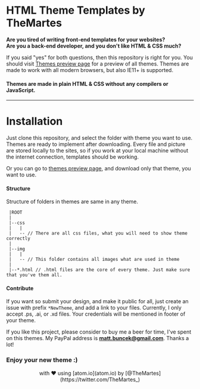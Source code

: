 # HTML Theme Templates by TheMartes
**Are you tired of writing front-end templates for your websites?**<br />
**Are you a back-end developer, and you don't like HTML & CSS much?**

If you said "yes" for both questions, then this repository is right for you. You should visit [Themes preview page](https://themes.themartes.com) for a preview of all themes. Themes are made to work with all modern browsers, but also IE11+ is supported.  

#### Themes are made in plain HTML & CSS without any compilers or JavaScript.

<hr>

# Installation
Just clone this repository, and select the folder with theme you want to use. Themes are ready to implement after downloading. Every file and picture are stored locally to the sites, so if you work at your local machine without the internet connection, templates should be working.

Or you can go to [themes preview page](https://themes.themartes.com), and download only that theme, you want to use.

#### Structure
Structure of folders in themes are same in any theme.
```
 |ROOT
 |
 |--css
 |   |
 |   -- // There are all css files, what you will need to show theme correctly
 |
 |--img
 |   |
 |   -- // This folder contains all images what are used in theme
 |
 |--*.html // .html files are the core of every theme. Just make sure that you've them all.
```

#### Contribute
If you want so submit your design, and make it public for all, just create an issue with prefix `*NewTheme`, and add a link to your files. Currently, I only accept .ps, .ai, or .xd files. Your credentials will be mentioned in footer of your theme.

If you like this project, please consider to buy me a beer for time, I've spent on this themes. My PayPal address is **matt.buncek@gmail.com**. Thanks a lot!

### **Enjoy your new theme :)**

<p align="center"></> with &#x2764; using [atom.io](atom.io) by [@TheMartes](https://twitter.com/TheMartes_)</p>
